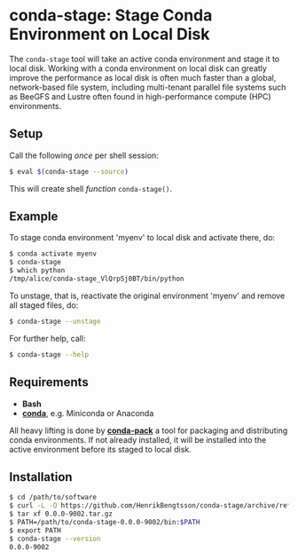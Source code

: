 # conda-stage: Stage Conda Environment on Local Disk

The `conda-stage` tool will take an active conda environment and stage it to local disk. Working with a conda environment on local disk can greatly improve the performance as local disk is often much faster than a global, network-based file system, including multi-tenant parallel file systems such as BeeGFS and Lustre often found in high-performance compute (HPC) environments.


## Setup

Call the following _once_ per shell session:

```sh
$ eval $(conda-stage --source)
```

This will create shell _function_ `conda-stage()`.


## Example

To stage conda environment 'myenv' to local disk and activate there, do:

```sh
$ conda activate myenv
$ conda-stage
$ which python
/tmp/alice/conda-stage_VlQrpSj0BT/bin/python
```

To unstage, that is, reactivate the original environment 'myenv' and remove all staged files, do:

```sh
$ conda-stage --unstage
```

For further help, call:

```sh
$ conda-stage --help
```


## Requirements

* **Bash**
* [**conda**](https://docs.conda.io/projects/conda/en/latest/user-guide/install/linux.html), e.g. Miniconda or Anaconda

All heavy lifting is done by [**conda-pack**](https://conda.github.io/conda-pack/) a tool for packaging and distributing conda environments.  If not already installed, it will be installed into the active environment before its staged to local disk.


## Installation

```sh
$ cd /path/to/software
$ curl -L -O https://github.com/HenrikBengtsson/conda-stage/archive/refs/tags/0.0.0-9002.tar.gz
$ tar xf 0.0.0-9002.tar.gz
$ PATH=/path/to/conda-stage-0.0.0-9002/bin:$PATH
$ export PATH
$ conda-stage --version
0.0.0-9002
```
